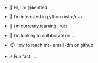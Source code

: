 - 👋 Hi, I’m @bentted
- 👀 I’m interested in python rust c/c++
- 🌱 I’m currently learning- rust
- 💞️ I’m looking to collaborate on ...
- 📫 How to reach me- email -dm on github

- ⚡ Fun fact: ...

<!---
bentted/bentted is a ✨ special ✨ repository because its `README.md` (this file) appears on your GitHub profile.
You can click the Preview link to take a look at your changes.
--->
